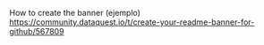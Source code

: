 How to create the banner (ejemplo)
https://community.dataquest.io/t/create-your-readme-banner-for-github/567809
